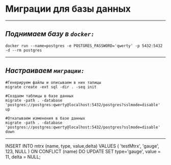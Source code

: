 # **Миграции для базы данных**

---
## ***Поднимаем базу в ```docker:```***
```
docker run --name=postgres -e POSTGRES_PASSWORD='qwerty' -p 5432:5432 -d --rm postgres
```

---

## ***Настраиваем ```миграции:```***

```
#Генерируем файлы и описываем в них талицы
migrate create -ext sql -dir . -seq init

#Создаем таблицы в базе данных
migrate -path . -database 'postgres://postgres:qwerty@localhost:5432/postgres?sslmode=disable' up

#Откатываем изменения в базе данных
migrate -path . -database 'postgres://postgres:qwerty@localhost:5432/postgres?sslmode=disable' down
```

---




INSERT INTO mtrx (name, type, value,delta)
VALUES
    (
        'testMtrx',
        'gauge',
        123,
        NULL
    )
ON CONFLICT (name)
DO
UPDATE
SET type='gauge', value = 11, delta = NULL;